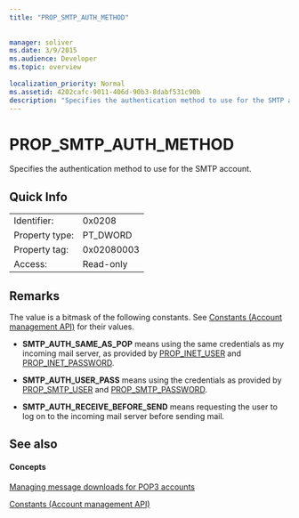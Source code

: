 ```yaml
---
title: "PROP_SMTP_AUTH_METHOD"
 
 
manager: soliver
ms.date: 3/9/2015
ms.audience: Developer
ms.topic: overview
 
localization_priority: Normal
ms.assetid: 4202cafc-9011-406d-90b3-8dabf531c90b
description: "Specifies the authentication method to use for the SMTP account."
---
```


# PROP_SMTP_AUTH_METHOD

Specifies the authentication method to use for the SMTP account.
  
## Quick Info

|||
|:-----|:-----|
|Identifier:  <br/> |0x0208  <br/> |
|Property type:  <br/> |PT_DWORD  <br/> |
|Property tag:  <br/> |0x02080003  <br/> |
|Access:  <br/> |Read-only  <br/> |
   
## Remarks

The value is a bitmask of the following constants. See [Constants (Account management API)](constants-account-management-api.md) for their values. 
  
- **SMTP_AUTH_SAME_AS_POP** means using the same credentials as my incoming mail server, as provided by [PROP_INET_USER](prop_inet_user.md) and [PROP_INET_PASSWORD](prop_inet_password.md).
    
- **SMTP_AUTH_USER_PASS** means using the credentials as provided by [PROP_SMTP_USER](prop_smtp_user.md) and [PROP_SMTP_PASSWORD](prop_smtp_password.md).
    
- **SMTP_AUTH_RECEIVE_BEFORE_SEND** means requesting the user to log on to the incoming mail server before sending mail. 
    
## See also

#### Concepts

[Managing message downloads for POP3 accounts](managing-message-downloads-for-pop3-accounts.md)
  
[Constants (Account management API)](constants-account-management-api.md)

